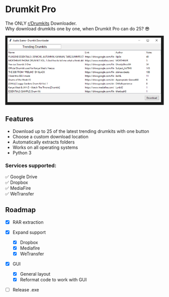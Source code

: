 <div id="top"></div>
<!-- PROJECT LOGO -->

<div>
<!--
  <a href="">
    <img src="logo.png" alt="Logo" width="225" height="52">
  </a>
-->


  <p align="center">
  <h1>Drumkit Pro</h1>
  
  The  ONLY [r/Drumkits](https://www.reddit.com/r/Drumkits/) Downloader. <br> Why download drumkits one by one, when Drumkit Pro can do 25? 😎
 
<div align="center">
  <a href="">
    <img src="screenshot.png" alt="Product Screenshot">
  </a>
</div>
<!--
    <p><a href="https://jesusyanez.github.io/Techline/"><strong>Windows Download »</strong></a> * <a href="https://jesusyanez.github.io/Techline/"><strong>Linux Download »</strong></a></p>
  </p>
-->
</div>




<!-- ABOUT THE PROJECT -->


<h2>Features</h2>

* Download up to 25 of the latest trending drumkits with one button
* Choose a custom download location
* Automatically extracts folders
* Works on all operating systems
* Python 3</br>


### Services supported:
✅ Google Drive <br>
✅ Dropbox <br>
✅ MediaFire <br>
✅ WeTransfer <br>


## Roadmap
- [X] RAR extraction
- [X] Expand support
  - [X] Dropbox
  - [X] Mediafire
  - [X] WeTransfer
- [X] GUI
  - [X] General layout
  - [X] Reformat code to work with GUI
- [ ] Release .exe




<!--
## Usage
-->




<!-- LICENSE 
## License

Distributed under the GPL-3.0 License. See `LICENSE.txt` for more information.

<p align="right">(<a href="#top">back to top</a>)</p> -->






<!-- ACKNOWLEDGMENTS -->
<!-- ## Acknowledgments


* [PRAW  (Python Reddit API Wrapper)](https://praw.readthedocs.io/en/stable/)
* [PANDAS](https://pandas.pydata.org/)


<p align="right">(<a href="#top">back to top</a>)</p> -->
